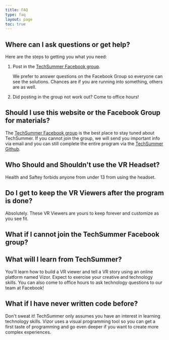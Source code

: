 ```yaml
---
title: FAQ
type: faq
layout: page
toc: true
---
```


## Where can I ask questions or get help?
Here are the steps to getting you what you need:
1. Post in the [TechSummer Facebook group](facebook.com/groups/techsummer). 
	
	We prefer to answer questions on the Facebook Group so everyone can see the solutions. Chances are if you are running into something, others are as well.

2. Did posting in the group not work out? Come to office hours! 


## Should I use this website or the Facebook Group for materials?
The [TechSummer Facebook group](facebook.com/groups/techsummer) is the best place to stay tuned about TechSummer. If you cannot join the group, we will send you important info via email and you can still complete the entire program via the [TechSummer Github](techsummer.github.io).

## Who Should and Shouldn't use the VR Headset?
Health and Saftey  forbids anyone from under 13 from using the headset.

## Do I get to keep the VR Viewers after the program is done?
Absolutely. These VR Viewers are yours to keep forever and customize as you see fit.

## What if I cannot join the TechSummer Facebook group?


## What will I learn from TechSummer?
You'll learn how to build a VR viewer and tell a VR story using an online platform named Vizor. Expect to exercise your creative and technology skills. You can also come to office hours to ask technology questions to our team at Facebook!

## What if I have never written code before? 
Don't sweat it! TechSummer only assumes you have an interest in learning technology skills. Vizor uses a visual programming tool so you can get a first taste of programming and go even deeper if you want to create more complex experiences.
 

[aframe-react]: https://github.com/ngokevin/aframe-react
[archive3d]: http://archive3d.net/
[awesome]: https://github.com/aframevr/awesome-aframe
[awesomecomponents]: https://github.com/aframevr/awesome-aframe#components
[awesomestock]: https://github.com/neutraltone/awesome-stock-resources
[cardboard]: https://www.google.com/get/cardboard/
[blog]: https://aframe.io/blog/
[clara]: http://clara.io
[cors]: https://en.wikipedia.org/wiki/Cross-origin_resource_sharing
[d3]: https://www.youtube.com/watch?v=Tb2b5nFmmsM
[drawcomponent]: https://github.com/maxkrieger/aframe-draw-component
[ecs]: ../docs/core
[extensible]: https://extensiblewebmanifesto.org/
[fork]: https://github.com/aframevr/aframe/tree/master/src/components
[ghissue]: https://github.com/aframevr/aframe/issues
[ghpages]: https://pages.github.com/
[ghpull]: https://github.com/aframevr/aframe/pulls
[github]: http://github.com/aframevr/aframe
[glam]: https://github.com/tparisi/glam
[guide]: ../docs/guide
[htmltexturecomponent]: https://github.com/scenevr/htmltexture-component
[leapmotion]: https://www.leapmotion.com/
[janus]: http://www.janusvr.com/
[mediael]: https://developer.mozilla.org/docs/Web/API/HTMLMediaElement
[mozvr]: http://mozvr.com
[oculus]: https://www.oculus.com/
[oculusdev]: https://developer.oculus.com/downloads/
[overlayiframe]: http://learningthreejs.com/blog/2013/04/30/closing-the-gap-between-html-and-webgl/
[popmotion]: https://github.com/Popmotion/aframe-role
[redditwebvr]: https://www.reddit.com/r/webvr
[requestfs]: https://developer.mozilla.org/docs/Web/API/Element/requestFullScreen
[riftspec]: https://www.oculus.com/en-us/blog/powering-the-rift/
[scene]: http://scenevr.com/
[sketchup]: https://3dwarehouse.sketchup.com/
[slack]: https://aframevr-slack.herokuapp.com/
[slackwebvr]: https://webvr-slack.herokuapp.com/
[template]: https://github.com/ngokevin/aframe-template-component
[textgeometrycomponent]: https://github.com/ngokevin/aframe-text-component
[textwrapcomponent]: https://github.com/maxkrieger/aframe-textwrap-component
[three]: http://threejs.org
[turbosquid]: http://www.turbosquid.com/Search/3D-Models/free
[twitter]: https://twitter.com/aframevr
[uploader]: https://aframe.io/aframe/examples/_uploader/
[videoissue]: https://github.com/aframevr/aframe/issues/316
[vive]: http://www.htcvive.com/us/
[webvrhacks]: https://hacks.mozilla.org/2016/03/introducing-the-webvr-1-0-api-proposal/
[webvrpolyfill]: https://github.com/borismus/webvr-polyfill
[webvrspec]: https://github.com/MozVR/webvr-spec
[writecomponent]: ../docs/core/component.html
